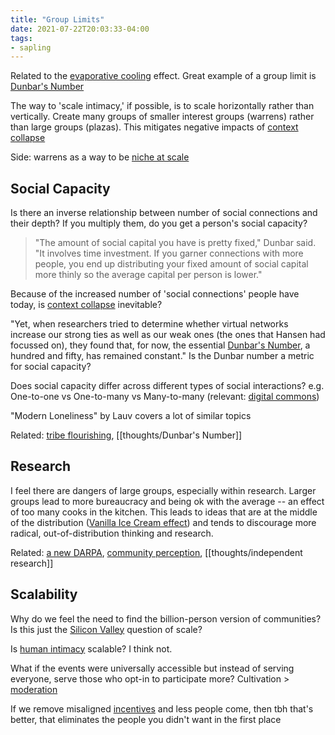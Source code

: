 ```yaml
---
title: "Group Limits"
date: 2021-07-22T20:03:33-04:00
tags:
- sapling
---
```


Related to the [evaporative cooling](thoughts/evaporative%20cooling.md) effect. Great example of a group limit is [Dunbar's Number](thoughts/Dunbar's%20Number.md)

The way to 'scale intimacy,' if possible, is to scale horizontally rather than vertically. Create many groups of smaller interest groups (warrens) rather than large groups (plazas).  This mitigates negative impacts of [context collapse](posts/context-collapse.md)

Side: warrens as a way to be [niche at scale](thoughts/niche%20at%20scale.md)

## Social Capacity
Is there an inverse relationship between number of social connections and their depth? If you multiply them, do you get a person's social capacity?

> "The amount of social capital you have is pretty fixed," Dunbar said. "It involves time investment. If you garner connections with more people, you end up distributing your fixed amount of social capital more thinly so the average capital per person is lower."

Because of the increased number of 'social connections' people have today, is [context collapse](posts/images/framing/context-collapse.png) inevitable?

"Yet, when researchers tried to determine whether virtual networks increase our strong ties as well as our weak ones (the ones that Hansen had focussed on), they found that, for now, the essential [Dunbar's Number](thoughts/Dunbar's%20Number.md), a hundred and fifty, has remained constant." Is the Dunbar number a metric for social capacity?

Does social capacity differ across different types of social interactions? e.g. One-to-one vs One-to-many vs Many-to-many (relevant: [digital commons](thoughts/digital%20commons.md))

"Modern Loneliness" by Lauv covers a lot of similar topics

Related: [tribe flourishing](thoughts/tribe%20flourishing.md), [[thoughts/Dunbar's Number]]

## Research
I feel there are dangers of large groups, especially within research. Larger groups lead to more bureaucracy and being ok with the average -- an effect of too many cooks in the kitchen. This leads to ideas that are at the middle of the distribution ([Vanilla Ice Cream effect](thoughts/Vanilla%20Ice%20Cream%20effect.md)) and tends to discourage more radical, out-of-distribution thinking and research.

Related: [a new DARPA](thoughts/research%20institutions.md), [community perception](thoughts/communities.md), [[thoughts/independent research]]

## Scalability
Why do we feel the need to find the billion-person version of communities? Is this just the [Silicon Valley](thoughts/Unrepeatable%20Miracle%20of%20Silicon%20Valley.md) question of scale?

Is [human intimacy](thoughts/friendship.md) scalable? I think not.

What if the events were universally accessible but instead of serving everyone, serve those who opt-in to participate more? Cultivation > [moderation](thoughts/Moderation.md)

If we remove misaligned [incentives](thoughts/incentives.md) and less people come, then tbh that's better, that eliminates the people you didn't want in the first place